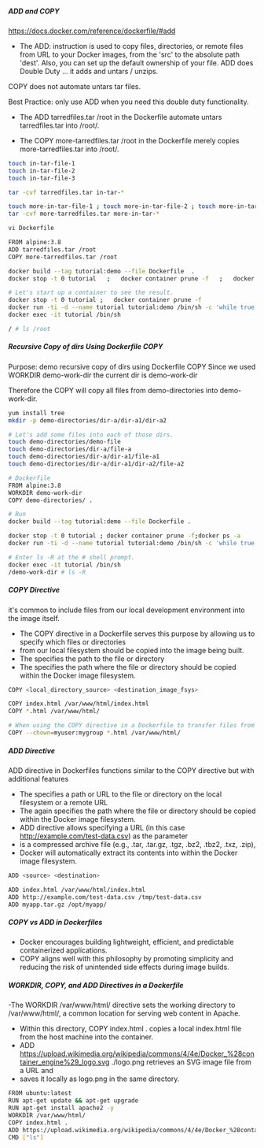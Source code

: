 ##### ADD and COPY

https://docs.docker.com/reference/dockerfile/#add

- The ADD: instruction is used to copy files, directories, or remote files from URL to your Docker images, from the 'src' to the absolute path 'dest'. Also, you can set up the default ownership of your file. ADD does Double Duty ... it adds and untars / unzips.

COPY does not automate untars tar files.

Best Practice: only use ADD when you need this double duty functionality.

- The ADD tarredfiles.tar /root in the Dockerfile automate untars tarredfiles.tar into /root/.

- The COPY more-tarredfiles.tar /root in the Dockerfile merely copies more-tarredfiles.tar into /root/.

``````sh
touch in-tar-file-1
touch in-tar-file-2
touch in-tar-file-3

tar -cvf tarredfiles.tar in-tar-*

touch more-in-tar-file-1 ; touch more-in-tar-file-2 ; touch more-in-tar-file-3 ;
tar -cvf more-tarredfiles.tar more-in-tar-*

vi Dockerfile

FROM alpine:3.8
ADD tarredfiles.tar /root
COPY more-tarredfiles.tar /root

docker build --tag tutorial:demo --file Dockerfile  .
docker stop -t 0 tutorial   ;   docker container prune -f   ;   docker ps -a

# Let's start up a container to see the result.
docker stop -t 0 tutorial ;   docker container prune -f  
docker run -ti -d --name tutorial tutorial:demo /bin/sh -c 'while true; do sleep 60; done'
docker exec -it tutorial /bin/sh

/ # ls /root

``````

##### Recursive Copy of dirs Using Dockerfile COPY
Purpose: demo recursive copy of dirs using Dockerfile COPY
 Since we used WORKDIR demo-work-dir the current dir is demo-work-dir

 Therefore the COPY will copy all files from demo-directories into demo-work-dir.
``````sh
yum install tree
mkdir -p demo-directories/dir-a/dir-a1/dir-a2

# Let's add some files into each of those dirs.
touch demo-directories/demo-file
touch demo-directories/dir-a/file-a
touch demo-directories/dir-a/dir-a1/file-a1
touch demo-directories/dir-a/dir-a1/dir-a2/file-a2

# Dockerfile
FROM alpine:3.8
WORKDIR demo-work-dir
COPY demo-directories/ .

# Run
docker build --tag tutorial:demo --file Dockerfile .

docker stop -t 0 tutorial ; docker container prune -f;docker ps -a
docker run -ti -d --name tutorial tutorial:demo /bin/sh -c 'while true; do sleep 60; done'

# Enter ls -R at the # shell prompt.
docker exec -it tutorial /bin/sh
/demo-work-dir # ls -R
``````
##### COPY Directive
 it's common to include files from our local development environment into the image itself.
 - The COPY directive in a Dockerfile serves this purpose by allowing us to specify which files or directories
 - from our local filesystem should be copied into the image being built.
 - The <source> specifies the path to the file or directory
 - The <destination> specifies the path where the file or directory should be copied within the Docker image filesystem.
``````sh
COPY <local_directory_source> <destination_image_fsys>

COPY index.html /var/www/html/index.html
COPY *.html /var/www/html/

# When using the COPY directive in a Dockerfile to transfer files from the local filesystem into a Docker image, we can also specify the --chown flag
COPY --chown=myuser:mygroup *.html /var/www/html/
``````
##### ADD Directive
ADD directive in Dockerfiles functions similar to the COPY directive but with additional features
- The <source> specifies a path or URL to the file or directory on the local filesystem or a remote URL
- The <destination> again specifies the path where the file or directory should be copied within the Docker image filesystem.
- ADD directive allows specifying a URL (in this case http://example.com/test-data.csv) as the <source> parameter
- <source> is a compressed archive file (e.g., .tar, .tar.gz, .tgz, .bz2, .tbz2, .txz, .zip), 
- Docker will automatically extract its contents into <destination> within the Docker image filesystem.

``````sh
ADD <source> <destination>

ADD index.html /var/www/html/index.html
ADD http://example.com/test-data.csv /tmp/test-data.csv
ADD myapp.tar.gz /opt/myapp/

``````
##### COPY vs ADD in Dockerfiles
- Docker encourages building lightweight, efficient, and predictable containerized applications.
- COPY aligns well with this philosophy by promoting simplicity and reducing the risk of unintended side effects during image builds.

##### WORKDIR, COPY, and ADD Directives in a Dockerfile
-The WORKDIR /var/www/html/ directive sets the working directory to /var/www/html/, a common location for serving web content in Apache.
- Within this directory, COPY index.html . copies a local index.html file from the host machine into the container.
- ADD https://upload.wikimedia.org/wikipedia/commons/4/4e/Docker_%28container_engine%29_logo.svg ./logo.png retrieves an SVG image file from a URL and
- saves it locally as logo.png in the same directory.
``````sh
FROM ubuntu:latest
RUN apt-get update && apt-get upgrade
RUN apt-get install apache2 -y
WORKDIR /var/www/html/
COPY index.html .
ADD https://upload.wikimedia.org/wikipedia/commons/4/4e/Docker_%28container_engine%29_logo.svg ./logo.png
CMD ["ls"]
``````
